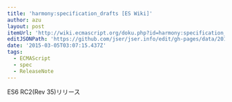 ```yaml
---
title: 'harmony:specification_drafts [ES Wiki]'
author: azu
layout: post
itemUrl: 'http://wiki.ecmascript.org/doku.php?id=harmony:specification_drafts#march_4_2015_rev_35_release_candidate_2'
editJSONPath: 'https://github.com/jser/jser.info/edit/gh-pages/data/2015/03/index.json'
date: '2015-03-05T03:07:15.437Z'
tags:
  - ECMAScript
  - spec
  - ReleaseNote
---
```

ES6 RC2(Rev 35)リリース

